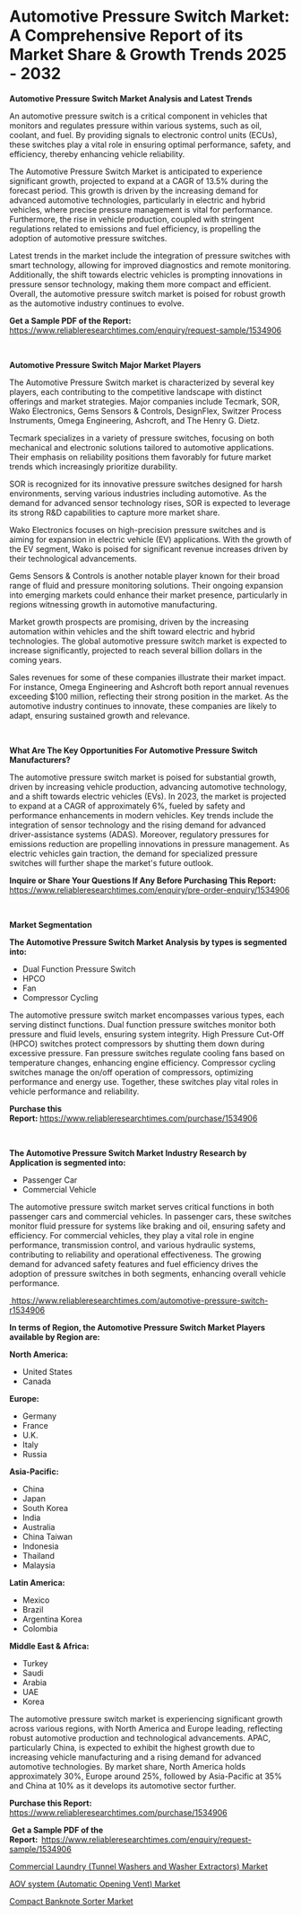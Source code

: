 <p><h1>Automotive Pressure Switch Market: A Comprehensive Report of its Market Share & Growth Trends 2025 - 2032</h1></p><p><strong>Automotive Pressure Switch Market Analysis and Latest Trends</strong></p>
<p><p>An automotive pressure switch is a critical component in vehicles that monitors and regulates pressure within various systems, such as oil, coolant, and fuel. By providing signals to electronic control units (ECUs), these switches play a vital role in ensuring optimal performance, safety, and efficiency, thereby enhancing vehicle reliability.</p><p>The Automotive Pressure Switch Market is anticipated to experience significant growth, projected to expand at a CAGR of 13.5% during the forecast period. This growth is driven by the increasing demand for advanced automotive technologies, particularly in electric and hybrid vehicles, where precise pressure management is vital for performance. Furthermore, the rise in vehicle production, coupled with stringent regulations related to emissions and fuel efficiency, is propelling the adoption of automotive pressure switches.</p><p>Latest trends in the market include the integration of pressure switches with smart technology, allowing for improved diagnostics and remote monitoring. Additionally, the shift towards electric vehicles is prompting innovations in pressure sensor technology, making them more compact and efficient. Overall, the automotive pressure switch market is poised for robust growth as the automotive industry continues to evolve.</p></p>
<p><strong>Get a Sample PDF of the Report:&nbsp;</strong> <a href="https://www.reliableresearchtimes.com/enquiry/request-sample/1534906?utm_campaign=2934&utm_medium=2&utm_source=Github&utm_content=ia&utm_term=30032025&utm_id=automotive-pressure-switch">https://www.reliableresearchtimes.com/enquiry/request-sample/1534906</a></p>
<p>&nbsp;</p>
<p><strong>Automotive Pressure Switch Major Market Players</strong></p>
<p><p>The Automotive Pressure Switch market is characterized by several key players, each contributing to the competitive landscape with distinct offerings and market strategies. Major companies include Tecmark, SOR, Wako Electronics, Gems Sensors & Controls, DesignFlex, Switzer Process Instruments, Omega Engineering, Ashcroft, and The Henry G. Dietz.</p><p>Tecmark specializes in a variety of pressure switches, focusing on both mechanical and electronic solutions tailored to automotive applications. Their emphasis on reliability positions them favorably for future market trends which increasingly prioritize durability.</p><p>SOR is recognized for its innovative pressure switches designed for harsh environments, serving various industries including automotive. As the demand for advanced sensor technology rises, SOR is expected to leverage its strong R&D capabilities to capture more market share.</p><p>Wako Electronics focuses on high-precision pressure switches and is aiming for expansion in electric vehicle (EV) applications. With the growth of the EV segment, Wako is poised for significant revenue increases driven by their technological advancements.</p><p>Gems Sensors & Controls is another notable player known for their broad range of fluid and pressure monitoring solutions. Their ongoing expansion into emerging markets could enhance their market presence, particularly in regions witnessing growth in automotive manufacturing.</p><p>Market growth prospects are promising, driven by the increasing automation within vehicles and the shift toward electric and hybrid technologies. The global automotive pressure switch market is expected to increase significantly, projected to reach several billion dollars in the coming years.</p><p>Sales revenues for some of these companies illustrate their market impact. For instance, Omega Engineering and Ashcroft both report annual revenues exceeding $100 million, reflecting their strong position in the market. As the automotive industry continues to innovate, these companies are likely to adapt, ensuring sustained growth and relevance.</p></p>
<p>&nbsp;</p>
<p><strong>What Are The Key Opportunities For Automotive Pressure Switch Manufacturers?</strong></p>
<p><p>The automotive pressure switch market is poised for substantial growth, driven by increasing vehicle production, advancing automotive technology, and a shift towards electric vehicles (EVs). In 2023, the market is projected to expand at a CAGR of approximately 6%, fueled by safety and performance enhancements in modern vehicles. Key trends include the integration of sensor technology and the rising demand for advanced driver-assistance systems (ADAS). Moreover, regulatory pressures for emissions reduction are propelling innovations in pressure management. As electric vehicles gain traction, the demand for specialized pressure switches will further shape the market's future outlook.</p></p>
<p><strong>Inquire or Share Your Questions If Any Before Purchasing This Report:</strong> <a href="https://www.reliableresearchtimes.com/enquiry/pre-order-enquiry/1534906?utm_campaign=2934&utm_medium=2&utm_source=Github&utm_content=ia&utm_term=30032025&utm_id=automotive-pressure-switch">https://www.reliableresearchtimes.com/enquiry/pre-order-enquiry/1534906</a></p>
<p>&nbsp;</p>
<p><strong>Market Segmentation</strong></p>
<p><strong>The Automotive Pressure Switch Market Analysis by types is segmented into:</strong></p>
<p><ul><li>Dual Function Pressure Switch</li><li>HPCO</li><li>Fan</li><li>Compressor Cycling</li></ul></p>
<p><p>The automotive pressure switch market encompasses various types, each serving distinct functions. Dual function pressure switches monitor both pressure and fluid levels, ensuring system integrity. High Pressure Cut-Off (HPCO) switches protect compressors by shutting them down during excessive pressure. Fan pressure switches regulate cooling fans based on temperature changes, enhancing engine efficiency. Compressor cycling switches manage the on/off operation of compressors, optimizing performance and energy use. Together, these switches play vital roles in vehicle performance and reliability.</p></p>
<p><strong>Purchase this Report:&nbsp;</strong><a href="https://www.reliableresearchtimes.com/purchase/1534906?utm_campaign=2934&utm_medium=2&utm_source=Github&utm_content=ia&utm_term=30032025&utm_id=automotive-pressure-switch">https://www.reliableresearchtimes.com/purchase/1534906</a></p>
<p>&nbsp;</p>
<p><strong>The Automotive Pressure Switch Market Industry Research by Application is segmented into:</strong></p>
<p><ul><li>Passenger Car</li><li>Commercial Vehicle</li></ul></p>
<p><p>The automotive pressure switch market serves critical functions in both passenger cars and commercial vehicles. In passenger cars, these switches monitor fluid pressure for systems like braking and oil, ensuring safety and efficiency. For commercial vehicles, they play a vital role in engine performance, transmission control, and various hydraulic systems, contributing to reliability and operational effectiveness. The growing demand for advanced safety features and fuel efficiency drives the adoption of pressure switches in both segments, enhancing overall vehicle performance.</p></p>
<p><a href="https://www.reliableresearchtimes.com/automotive-pressure-switch-r1534906?utm_campaign=2934&utm_medium=2&utm_source=Github&utm_content=ia&utm_term=30032025&utm_id=automotive-pressure-switch">&nbsp;https://www.reliableresearchtimes.com/automotive-pressure-switch-r1534906</a></p>
<p><strong>In terms of Region, the Automotive Pressure Switch Market Players available by Region are:</strong></p>
<p>
    <p> <strong> North America: </strong>
        <ul>
            <li>United States</li>
            <li>Canada</li>
        </ul>
        </p> 
    <p> <strong> Europe: </strong>
        <ul>
            <li>Germany</li>
            <li>France</li>
            <li>U.K.</li>
            <li>Italy</li>
            <li>Russia</li>
        </ul>
        </p> 
    <p> <strong> Asia-Pacific: </strong>
        <ul>
            <li>China</li>
            <li>Japan</li>
            <li>South Korea</li>
            <li>India</li>
            <li>Australia</li>
            <li>China Taiwan</li>
            <li>Indonesia</li>
            <li>Thailand</li>
            <li>Malaysia</li>
        </ul>
        </p> 
    <p> <strong> Latin America: </strong>
        <ul>
            <li>Mexico</li>
            <li>Brazil</li>
            <li>Argentina Korea</li>
            <li>Colombia</li>
        </ul>
        </p> 
    <p> <strong> Middle East & Africa: </strong>
        <ul>
            <li>Turkey</li>
            <li>Saudi</li>
            <li>Arabia</li>
            <li>UAE</li>
            <li>Korea</li>
        </ul>
    </p>
    </p>
<p><p>The automotive pressure switch market is experiencing significant growth across various regions, with North America and Europe leading, reflecting robust automotive production and technological advancements. APAC, particularly China, is expected to exhibit the highest growth due to increasing vehicle manufacturing and a rising demand for advanced automotive technologies. By market share, North America holds approximately 30%, Europe around 25%, followed by Asia-Pacific at 35% and China at 10% as it develops its automotive sector further.</p></p>
<p><strong>Purchase this Report: </strong><a href="https://www.reliableresearchtimes.com/purchase/1534906?utm_campaign=2934&utm_medium=2&utm_source=Github&utm_content=ia&utm_term=30032025&utm_id=automotive-pressure-switch">https://www.reliableresearchtimes.com/purchase/1534906</a></p>
<p>&nbsp;<strong>Get a Sample PDF of the Report:&nbsp;&nbsp;</strong><a href="https://www.reliableresearchtimes.com/enquiry/request-sample/1534906?utm_campaign=2934&utm_medium=2&utm_source=Github&utm_content=ia&utm_term=30032025&utm_id=automotive-pressure-switch">https://www.reliableresearchtimes.com/enquiry/request-sample/1534906</a></p>
<p><strong></strong></p>
<p><p><a href="https://www.linkedin.com/pulse/commercial-laundry-tunnel-washers-washer-extractors-market-ebbnf?utm_campaign=2934&utm_medium=2&utm_source=Github&utm_content=ia&utm_term=30032025&utm_id=automotive-pressure-switch">Commercial Laundry (Tunnel Washers and Washer Extractors) Market</a></p><p><a href="https://www.linkedin.com/pulse/in-depth-analysis-global-aov-system-automatic-opening-bxfrf?utm_campaign=2934&utm_medium=2&utm_source=Github&utm_content=ia&utm_term=30032025&utm_id=automotive-pressure-switch">AOV system (Automatic Opening Vent) Market</a></p><p><a href="https://www.linkedin.com/pulse/compact-banknote-sorter-market-forecasted-considering-9gief?utm_campaign=2934&utm_medium=2&utm_source=Github&utm_content=ia&utm_term=30032025&utm_id=automotive-pressure-switch">Compact Banknote Sorter Market</a></p></p>